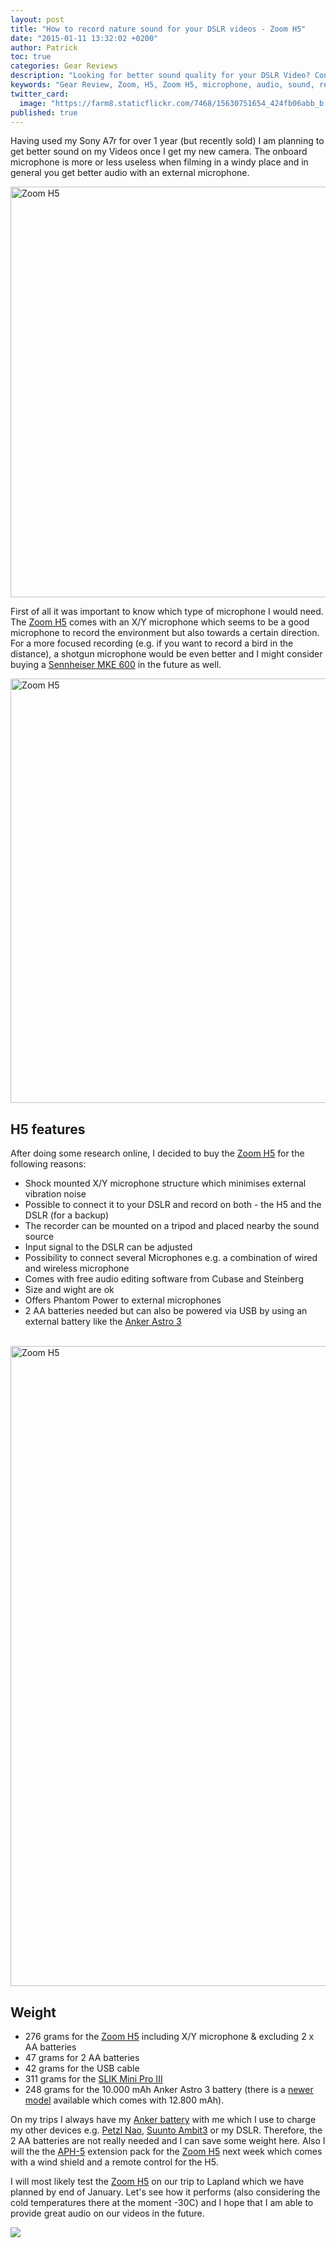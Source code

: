 ```yaml
---
layout: post
title: "How to record nature sound for your DSLR videos - Zoom H5"
date: "2015-01-11 13:32:02 +0200"
author: Patrick
toc: true
categories: Gear Reviews
description: "Looking for better sound quality for your DSLR Video? Consider the Zoom H5"
keywords: "Gear Review, Zoom, H5, Zoom H5, microphone, audio, sound, recorder"
twitter_card: 
  image: "https://farm8.staticflickr.com/7468/15630751654_424fb06abb_b.jpg"
published: true
---
```


Having used my Sony A7r for over 1 year (but recently sold) I am planning to get better sound on my Videos once I get my new camera. The onboard microphone is more or less useless when filming in a windy place and in general you get better audio with an external microphone.

<a href="https://www.flickr.com/photos/90204224@N07/15630751654" title="Zoom H5"><img src="https://farm8.staticflickr.com/7468/15630751654_424fb06abb_b.jpg" width="1024" height="657" alt="Zoom H5"></a>

First of all it was important to know which type of microphone I would need. The <a href="http://amzn.to/1yTJDZs">Zoom H5</a> comes with an X/Y microphone which seems to be a good microphone to record the environment but also towards a certain direction. For a more focused recording (e.g. if you want to record a bird in the distance), a shotgun microphone would be even better and I might consider buying a <a href="http://amzn.to/14jumU0">Sennheiser MKE 600</a> in the future as well.

<a href="https://www.flickr.com/photos/90204224@N07/16251312821" title="Zoom H5"><img src="https://farm8.staticflickr.com/7533/16251312821_8db614634c_b.jpg" width="1024" height="679" alt="Zoom H5"></a><br>

## H5 features
After doing some research online, I decided to buy the <a href="http://amzn.to/1yTJDZs">Zoom H5</a> for the following reasons:

* Shock mounted X/Y microphone structure which minimises external vibration noise
* Possible to connect it to your DSLR and record on both - the H5 and the DSLR (for a backup)
* The recorder can be mounted on a tripod and placed nearby the sound source
* Input signal to the DSLR can be adjusted
* Possibility to connect several Microphones e.g. a combination of wired and wireless microphone
* Comes with free audio editing software from Cubase and Steinberg
* Size and wight are ok
* Offers Phantom Power to external microphones
* 2 AA batteries needed but can also be powered via USB by using an external battery like the <a href="http://amzn.to/1slxquk">Anker Astro 3</a><br><br>

<a href="https://www.flickr.com/photos/90204224@N07/15630752434" title="Zoom H5"><img src="https://farm8.staticflickr.com/7527/15630752434_862665f4c3_b.jpg" width="768" height="1024" alt="Zoom H5"></a>

## Weight

* 276 grams for the <a href="http://amzn.to/1yTJDZs">Zoom H5</a> including X/Y microphone & excluding 2 x AA batteries
* 47 grams for 2 AA batteries
* 42 grams for the USB cable
* 311 grams for the <a href="http://amzn.to/1wKEtsW">SLIK Mini Pro III</a>
* 248 grams for the 10.000 mAh Anker Astro 3 battery (there is a <a href="http://amzn.to/1slxquk">newer model</a> available which comes with 12.800 mAh).

On my trips I always have my <a href="http://amzn.to/1slxquk">Anker battery</a> with me which I use to charge my other devices e.g. <a href="http://hikeventures.com/petzl-nao-headlamp-test/">Petzl Nao</a>, <a href="http://hikeventures.com/suunto-ambit3-ambit2-worth-upgrade/">Suunto Ambit3</a> or my DSLR. Therefore, the 2 AA batteries are not really needed and I can save some weight here. Also I will the the <a href="http://amzn.to/1y2BLVy">APH-5</a> extension pack for the <a href="http://amzn.to/1yTJDZs">Zoom H5</a> next week which comes with a wind shield and a remote control for the H5.

I will most likely test the <a href="http://amzn.to/1yTJDZs">Zoom H5</a> on our trip to Lapland which we have planned by end of January. Let's see how it performs (also considering the cold temperatures there at the moment -30C) and I hope that I am able to provide great audio on our videos in the future.

<a rel="nofollow" href="http://www.amazon.com/gp/product/B00KCXMBES/ref=as_li_tl?ie=UTF8&camp=1789&creative=9325&creativeASIN=B00KCXMBES&linkCode=as2&tag=hikeve-20&linkId=2YSTHT6ETNACB3SM"><img border="0" src="http://ws-na.amazon-adsystem.com/widgets/q?_encoding=UTF8&ASIN=B00KCXMBES&Format=_SL250_&ID=AsinImage&MarketPlace=US&ServiceVersion=20070822&WS=1&tag=hikeve-20" ></a><img src="http://ir-na.amazon-adsystem.com/e/ir?t=hikeve-20&l=as2&o=1&a=B00KCXMBES" width="1" height="1" border="0" alt="" style="border:none !important; margin:0px !important;" />